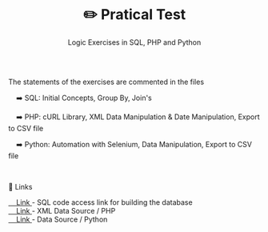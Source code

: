 <h1 align="center">
    <a>✏️ Pratical Test</a>
</h1>
<p align="center">Logic Exercises in SQL, PHP and Python</p>
<br><br>
<p> The statements of the exercises are commented in the files </p>
<p> &nbsp&nbsp&nbsp ➡️ SQL: Initial Concepts, Group By, Join's  </p>
<p> &nbsp&nbsp&nbsp ➡️ PHP: cURL Library, XML Data Manipulation & Date Manipulation, Export to CSV file  </p>
<p> &nbsp&nbsp&nbsp ➡️ Python: Automation with Selenium, Data Manipulation, Export to CSV file </p>

<br>
<p> 🔗 Links </p>
<a href="https://drive.google.com/file/d/11s8I2Yyw3qz0BjuT6_wayHHM_uesuEqI/view" target="_blank">&nbsp&nbsp&nbsp Link </a> - SQL code access link for building the database <br>
<a href="https://www.ecb.europa.eu/stats/eurofxref/eurofxref-daily.xml?5105e8233f9433cf70ac379d6ccc5775" target="_blank">&nbsp&nbsp&nbsp Link </a> - XML Data Source / PHP <br>
<a href="https://finance.yahoo.com/quote/BTC-EUR/history/" target="_blank">&nbsp&nbsp&nbsp Link </a> - Data Source / Python


